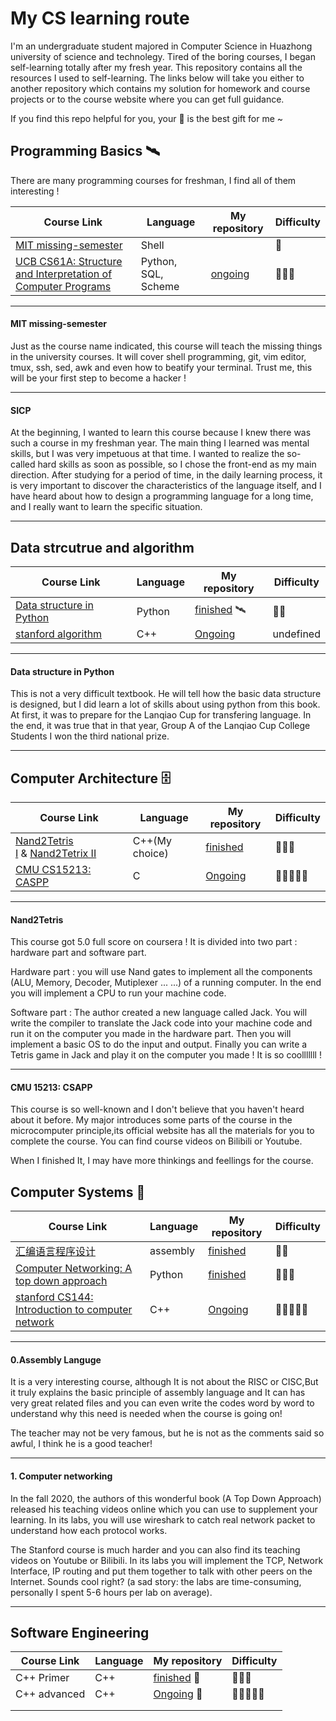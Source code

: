 # My CS learning route
I'm an undergraduate student majored in Computer Science in Huazhong university of science and technolegy. Tired of the boring courses, I began self-learning totally after my fresh year. This repository contains all the resources I used to self-learning. The links below will take you either to another repository which contains my solution for homework and course projects or to the course website where you can get full guidance. 

If you find this repo helpful for you, your 🌟 is the best gift for me ~ 



## Programming Basics :artificial_satellite:

There are many programming courses for freshman, I find all of them interesting ! 

| Course Link                                                  | Language            | My repository                                | Difficulty |
| ------------------------------------------------------------ | ------------------- | -------------------------------------------- | ---------- |
| [MIT missing-semester](https://missing.csail.mit.edu/2020/)  | Shell               |                                              | 🌟          |
| [UCB CS61A: Structure and Interpretation of Computer Programs](https://inst.eecs.berkeley.edu/~cs61a/su20/) | Python, SQL, Scheme | [ongoing](https://github.com/Shinehale/SICP) | 🌟🌟🌟        |

------

#### MIT missing-semester 

Just as the course name indicated, this course will teach the missing things in the university courses. It will cover shell programming, git, vim editor, tmux, ssh, sed, awk and even how to beatify your terminal. Trust me, this will be your first step to become a hacker ! 

------

#### SICP

At the beginning, I wanted to learn this course because I knew there was such a course in my freshman year. The main thing I learned was mental skills, but I was very impetuous at that time. I wanted to realize the so-called hard skills as soon as possible, so I chose the front-end as my main direction. After studying for a period of time, in the daily learning process, it is very important to discover the characteristics of the language itself, and I have heard about how to design a programming language for a long time, and I really want to learn the specific situation. 

------





## Data strcutrue and algorithm

| Course Link                                                  | Language | My repository                                                | Difficulty |
| ------------------------------------------------------------ | -------- | ------------------------------------------------------------ | ---------- |
| [Data structure in Python](https://github.com/Shinehale/Data-structure-in-Python/blob/main/Python%E6%95%B0%E6%8D%AE%E7%BB%93%E6%9E%84%E4%B8%8E%E7%AE%97%E6%B3%95%E5%88%86%E6%9E%90%EF%BC%88%E7%AC%AC2%E7%89%88%EF%BC%89%20by%20%E5%B8%83%E6%8B%89%E5%BE%B7%E5%88%A9%C2%B7%E7%B1%B3%E5%8B%92%20%E6%88%B4%E7%BB%B4%C2%B7%E6%8B%89%E5%8A%AA%E5%A7%86%20(z-lib.org).pdf) | Python   | [finished](https://github.com/Shinehale/Data-structure-in-Python) :artificial_satellite: | 🌟🌟         |
| [stanford algorithm](https://www.coursera.org/specializations/algorithms) | C++      | [Ongoing](https://github.com/Shinehale/Algorithm-Design)     | undefined  |

------

#### Data structure in Python 

This is not a very difficult textbook. He will tell how the basic data structure is designed, but I did learn a lot of skills about using python from this book. At first, it was to prepare for the Lanqiao Cup for transfering language. In the end, it was true that in that year, Group A of the Lanqiao Cup College Students I won the third national prize. 

------



## Computer Architecture 🗄

| Course Link                                                  | Language       | My repository                                                | Difficulty |
| ------------------------------------------------------------ | -------------- | ------------------------------------------------------------ | ---------- |
| [Nand2Tetris I](https://www.coursera.org/learn/build-a-computer/home/week/1) & [Nand2Tetrix II](https://www.coursera.org/learn/nand2tetris2/home/welcome) | C++(My choice) | [finished](https://github.com/Shinehale/Build-a-tiny-computer) | 🌟🌟🌟        |
| [CMU CS15213: CASPP](http://csapp.cs.cmu.edu/)               | C              | [Ongoing](https://github.com/Shinehale/Introduction-to-Computer-System) | 🌟🌟🌟🌟🌟      |

------

#### Nand2Tetris

This course got 5.0 full score on coursera ! It is divided into two part : hardware part and software part.

Hardware part : you will use Nand gates to implement all the components (ALU, Memory, Decoder, Mutiplexer ... ...) of a running computer. In the end you will implement a CPU to run your machine code.

Software part : The author created a new language called Jack. You will write the compiler to translate the Jack code into your machine code and run it on the computer you made in the hardware part. Then you will implement a basic OS to do the input and output. Finally you can write a Tetris game in Jack and play it on the computer you made ! It is so coolllllll !

------

#### CMU 15213: CSAPP

This course is so well-known and I don't believe that you haven't heard about it before. My major introduces some parts of the course in the microcomputer principle,its official website has all the materials for you to complete the course. You can find course videos on Bilibili or Youtube. 

When I finished It, I may have more thinkings and feellings for the course.





## Computer Systems 🧙

| Course Link                                                  | Language | My repository                                                | Difficulty |
| ------------------------------------------------------------ | -------- | ------------------------------------------------------------ | ---------- |
| [汇编语言程序设计](https://www.bilibili.com/video/BV1pi4y1P76P) | assembly | [finished](https://github.com/Shinehale/Assembly-language)   | 🌟🌟         |
| [Computer Networking: A top down approach](https://gaia.cs.umass.edu/kurose_ross/wireshark.htm) | Python   | [finished](https://github.com/Shinehale/Computer-networking) | 🌟🌟🌟        |
| [stanford CS144: Introduction to computer network](https://cs144.github.io/) | C++      | [Ongoing](https://github.com/Shinehale/computer-networking-Lab) | 🌟🌟🌟🌟🌟      |

------

#### 0.Assembly Languge

It is a very interesting course, although It is not about the RISC or CISC,But it truly explains the basic principle of assembly language and It can has very great related files and you can even write the codes word by word to understand why this need is needed when the course is going on!

The teacher may not be very famous, but he is not as the comments said so awful, I think he is a good teacher!

------

#### 1. Computer networking 

In the fall 2020, the authors of this wonderful book (A Top Down Approach) released his teaching videos online which you can use to supplement your learning. In its labs, you will use wireshark to catch real network packet to understand how each protocol works.

The Stanford course is much harder and you can also find its teaching videos on Youtube or Bilibili. In its labs you will implement the TCP, Network Interface, IP routing and put them together to talk with other peers on the Internet. Sounds cool right? (a sad story: the labs are time-consuming, personally I spent 5-6 hours per lab on average).

------



## Software Engineering

| Course Link  | Language | My repository                                                | Difficulty |
| ------------ | -------- | ------------------------------------------------------------ | ---------- |
| C++ Primer   | C++      | [finished](https://github.com/Shinehale/CPP-primer) :clinking_glasses: | 🌟🌟🌟        |
| C++ advanced | C++      | [Ongoing](https://github.com/Shinehale/Cpp-advanced) :card_index: | 🌟🌟🌟🌟🌟      |
|              |          |                                                              |            |
|              |          |                                                              |            |